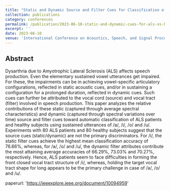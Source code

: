 ```yaml
---
title: "Static and Dynamic Source and Filter Cues for Classification of Amyotrophic Lateral Sclerosis Patients and Healthy Subjects"
collection: publications
category: conferences
permalink: /publication/2023-06-10-static-and-dynamic-cues-for-als-vs-helathy
excerpt: ''
date: 2023-06-10
venue: 'International Conference on Acoustics, Speech, and Signal Processing (ICASSP)'
---
```


## Abstract

Dysarthria due to Amyotrophic Lateral Sclerosis (ALS) affects speech production. Even the elementary sustained vowel utterances get impaired. For these, the impairments can be in achieving vowel-specific articulatory configurations, reflected in static acoustic cues, and/or in sustaining a configuration for a prolonged duration, reflected in dynamic cues. Such cues can further be attributed to the vocal cord (source) and vocal tract (filter) involved in speech production. This paper analyzes the relative contributions of these static (captured through average spectral characteristics) and dynamic (captured through spectral variations over time) source and filter cues toward automatic classification of ALS patients and healthy subjects using sustained utterances of /a/, /i/, /o/ and /u/. Experiments with 80 ALS patients and 80 healthy subjects suggest that the source cues (static/dynamic) are not the primary discriminators. For /i/, the static filter cues achieve the highest mean classification accuracy of 76.66%, whereas, for /a/, /o/ and /u/, the dynamic filter attributes contribute the most attaining average accuracies of 66.29%, 73.03% and 70.27%, respectively. Hence, ALS patients seem to face difficulties in forming the front closed vocal tract structure of /i/, whereas, holding the target vocal tract shape for long appears to be the primary challenge in case of /a/, /o/ and /u/.

paperurl: 'https://ieeexplore.ieee.org/document/10094959'
